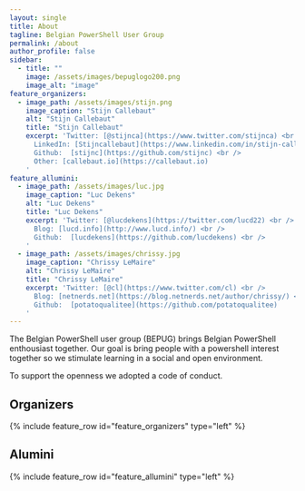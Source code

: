 ```yaml
---
layout: single
title: About
tagline: Belgian PowerShell User Group
permalink: /about
author_profile: false
sidebar:
  - title: ""
    image: /assets/images/bepuglogo200.png
    image_alt: "image"
feature_organizers:
  - image_path: /assets/images/stijn.png
    image_caption: "Stijn Callebaut"
    alt: "Stijn Callebaut"
    title: "Stijn Callebaut"
    excerpt: 'Twitter: [@stijnca](https://www.twitter.com/stijnca) <br />
      LinkedIn: [Stijncallebaut](https://www.linkedin.com/in/stijn-callebaut-8677443/) <br />
      Github:  [stijnc](https://github.com/stijnc) <br />
      Other: [callebaut.io](https://callebaut.io)
    '
feature_allumini:
  - image_path: /assets/images/luc.jpg
    image_caption: "Luc Dekens"
    alt: "Luc Dekens"
    title: "Luc Dekens"
    excerpt: 'Twitter: [@lucdekens](https://twitter.com/lucd22) <br />
      Blog: [lucd.info](http://www.lucd.info/) <br />
      Github:  [lucdekens](https://github.com/lucdekens) <br />
    '
  - image_path: /assets/images/chrissy.jpg
    image_caption: "Chrissy LeMaire"
    alt: "Chrissy LeMaire"
    title: "Chrissy LeMaire"
    excerpt: 'Twitter: [@cl](https://www.twitter.com/cl) <br />
      Blog: [netnerds.net](https://blog.netnerds.net/author/chrissy/) <br />
      Github:  [potatoqualitee](https://github.com/potatoqualitee)
    '
---
```


The Belgian PowerShell user group (BEPUG) brings Belgian PowerShell enthousiast together.
Our goal is bring people with a powershell interest together so we stimulate learning in a social and open environment.

To support the openness we adopted a code of conduct.

## Organizers

{% include feature_row id="feature_organizers" type="left" %}

## Alumini

{% include feature_row id="feature_allumini" type="left" %}
